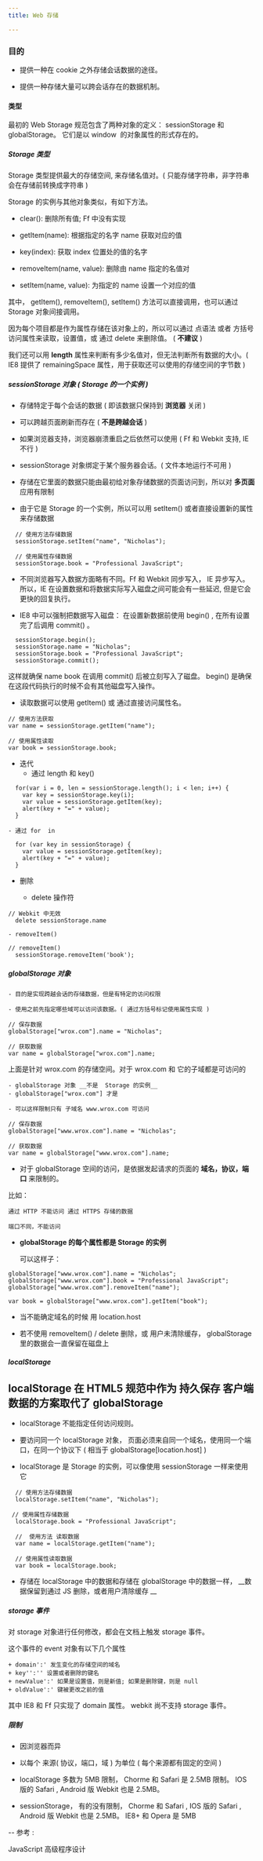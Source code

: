 ```yaml
---
title: Web 存储

---
```


### 目的

- 提供一种在 cookie 之外存储会话数据的途径。

- 提供一种存储大量可以跨会话存在的数据机制。


#### 类型

最初的 Web Storage 规范包含了两种对象的定义： sessionStorage 和 globalStorage。 它们是以 window  的对象属性的形式存在的。

##### Storage 类型

  Storage 类型提供最大的存储空间, 来存储名值对。( 只能存储字符串，非字符串会在存储前转换成字符串 )

  Storage 的实例与其他对象类似，有如下方法。

  + clear(): 删除所有值; Ff 中没有实现

  + getItem(name): 根据指定的名字 name 获取对应的值

  + key(index): 获取 index 位置处的值的名字

  + removeItem(name, value): 删除由 name 指定的名值对

  + setItem(name, value): 为指定的 name 设置一个对应的值

其中， getItem(), removeItem(), setItem() 方法可以直接调用，也可以通过 Storage 对象间接调用。

因为每个项目都是作为属性存储在该对象上的，所以可以通过 点语法 或者 方括号 访问属性来读取，设置值，或 通过 delete 来删除值。 ( __不建议__ )

我们还可以用 __length__ 属性来判断有多少名值对，但无法判断所有数据的大小。( IE8 提供了 remainingSpace 属性，用于获取还可以使用的存储空间的字节数 )

##### sessionStorage 对象 ( Storage 的一个实例 )

  + 存储特定于每个会话的数据 ( 即该数据只保持到 __浏览器__ 关闭 )

  + 可以跨越页面刷新而存在 ( __不是跨越会话__ )

  + 如果浏览器支持，浏览器崩溃重启之后依然可以使用 ( Ff 和 Webkit 支持, IE 不行 )

  + sessionStorage 对象绑定于某个服务器会话。( 文件本地运行不可用 )

  + 存储在它里面的数据只能由最初给对象存储数据的页面访问到，所以对 __多页面__ 应用有限制

  + 由于它是 Storage 的一个实例，所以可以用 setItem() 或者直接设置新的属性来存储数据

```
  // 使用方法存储数据
  sessionStorage.setItem("name", "Nicholas");

  // 使用属性存储数据
  sessionStorage.book = "Professional JavaScript";

```
  + 不同浏览器写入数据方面略有不同。Ff 和 Webkit 同步写入， IE  异步写入。 所以，IE 在设置数据和将数据实际写入磁盘之间可能会有一些延迟, 但是它会更快的回复执行。

  + IE8 中可以强制把数据写入磁盘： 在设置新数据前使用 begin() , 在所有设置完了后调用 commit() 。

```
  sessionStorage.begin();
  sessionStorage.name = "Nicholas";
  sessionStorage.book = "Professional JavaScript";
  sessionStorage.commit();
```

这样就确保 name book 在调用 commit() 后被立刻写入了磁盘。 begin() 是确保在这段代码执行的时候不会有其他磁盘写入操作。

  + 读取数据可以使用 getItem() 或 通过直接访问属性名。

```
// 使用方法获取
var name = sessionStorage.getItem("name");

// 使用属性读取
var book = sessionStorage.book;
```
  + 迭代
    - 通过 length 和 key()

```
  for(var i = 0, len = sessionStorage.length(); i < len; i++) {
    var key = sessionStorage.key(i);
    var value = sessionStorage.getItem(key);
    alert(key + "=" + value);
  }
```
    - 通过 for  in
```
  for (var key in sessionStorage) {
    var value = sessionStorage.getItem(key);
    alert(key + "=" + value);
  }
```
  + 删除

    - delete 操作符

```
// Webkit 中无效
  delete sessionStorage.name
```

    - removeItem()

```
// removeItem()
  sessionStorage.removeItem('book');
```

##### globalStorage 对象

    - 目的是实现跨越会话的存储数据，但是有特定的访问权限

    - 使用之前先指定哪些域可以访问该数据。( 通过方括号标记使用属性实现 )

```
// 保存数据
globalStorage["wrox.com"].name = "Nicholas";

// 获取数据
var name = globalStorage["wrox.com"].name;
```
上面是针对 wrox.com 的存储空间。对于  wrox.com 和 它的子域都是可访问的

    - globalStorage 对象 __不是  Storage 的实例__
    - globalStorage["wrox.com"] 才是

    - 可以这样限制只有 子域名 www.wrox.com 可访问

```
// 保存数据
globalStorage["www.wrox.com"].name = "Nicholas";

// 获取数据
var name = globalStorage["www.wrox.com"].name;
```

  - 对于 globalStorage
  空间的访问，是依据发起请求的页面的 __域名，协议，端口__ 来限制的。

  比如：

    通过 HTTP 不能访问 通过 HTTPS 存储的数据

    端口不同，不能访问

  - __globalStorage 的每个属性都是 Storage 的实例__

    可以这样子：

```
globalStorage["www.wrox.com"].name = "Nicholas";
globalStorage["www.wrox.com"].book = "Professional JavaScript";
globalStorage["www.wrox.com"].removeItem("name");

var book = globalStorage["www.wrox.com"].getItem("book");
```

  - 当不能确定域名的时候 用 location.host

  - 若不使用 removeItem() / delete 删除，或 用户未清除缓存， globalStorage 里的数据会一直保留在磁盘上

##### localStorage

  localStorage 在 HTML5 规范中作为 持久保存 客户端数据的方案取代了 globalStorage
---

  - localStorage 不能指定任何访问规则。

  - 要访问同一个 localStorage 对象， 页面必须来自同一个域名，使用同一个端口，在同一个协议下 ( 相当于 globalStorage[location.host] )

  - localStorage 是 Storage 的实例，可以像使用 sessionStorage 一样来使用它

```
  // 使用方法存储数据
  localStorage.setItem("name", "Nicholas");

 // 使用属性存储数据
  localStorage.book = "Professional JavaScript";

  //  使用方法 读取数据
  var name = localStorage.getItem("name");

  // 使用属性读取数据
  var book = localStorage.book;
```
  - 存储在 localStorage 中的数据和存储在 globalStorage 中的数据一样， __数据保留到通过 JS 删除，或者用户清除缓存  __

##### storage 事件

  对 storage 对象进行任何修改，都会在文档上触发 storage 事件。

  这个事件的 event 对象有以下几个属性

    + domain':' 发生变化的存储空间的域名
    + key'':'' 设置或者删除的键名
    + newValue':' 如果是设置值，则是新值; 如果是删除键，则是 null
    + oldValue':' 键被更改之前的值

  其中 IE8 和 Ff 只实现了 domain 属性。 webkit 尚不支持 storage 事件。

##### 限制

  - 因浏览器而异

  - 以每个 来源( 协议，端口，域 ) 为单位 ( 每个来源都有固定的空间 )

  - localStorage 多数为 5MB 限制， Chorme 和 Safari 是 2.5MB 限制。 IOS 版的 Safari , Android 版 Webkit 也是 2.5MB。

  - sessionStorage， 有的没有限制，  Chorme 和 Safari , IOS 版的 Safari , Android 版 Webkit 也是 2.5MB。
    IE8+ 和 Opera 是 5MB

--
参考 :

  JavaScript 高级程序设计
